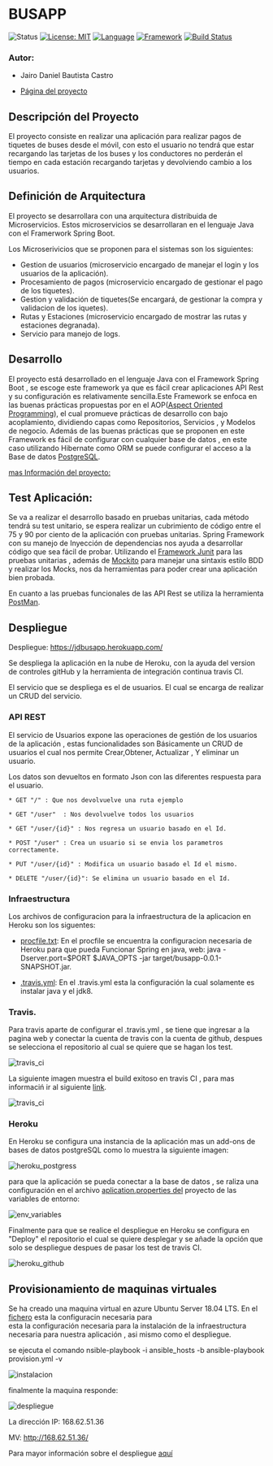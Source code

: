 # BUSAPP


![Status](https://img.shields.io/badge/Status-Documenting-yellow.svg)  [![License: MIT](https://img.shields.io/badge/License-MIT-yellow.svg)](https://opensource.org/licenses/MIT)
[![Language](https://img.shields.io/badge/laguage-java-green.svg)](https://www.java.com/)
[![Framework](https://img.shields.io/badge/framework-spring-yellowgreen.svg)](https://spring.io/)
[![Build Status](https://travis-ci.org/danielbc09/Proyecto_CC.svg?branch=master)](https://travis-ci.org/danielbc09/Proyecto_CC)


### Autor:

* Jairo Daniel Bautista Castro

* [Página del proyecto](https://danielbc09.github.io/Proyecto_CC/Documentacion)

## Descripción del Proyecto

El proyecto consiste en realizar una aplicación para realizar pagos de tiquetes de buses desde el móvil, con esto el usuario no tendrá que estar recargando 
las tarjetas de los buses y los conductores no perderán el tiempo en cada estación recargando tarjetas y devolviendo cambio a los usuarios.


## Definición de Arquitectura

El proyecto se desarrollara con una arquitectura distribuida de Microservicios. Estos microservicios se 
desarrollaran en el lenguaje Java con el Framerwork Spring Boot.

Los Microserivicios que se proponen para el sistemas son los siguientes:

   - Gestion de usuarios (microservicio encargado de manejar el login y los usuarios de la aplicación).
   - Procesamiento de pagos (microservicio encargado de gestionar el pago de los tiquetes).
   - Gestion y validación de tiquetes(Se encargará, de gestionar la compra y validacion de los iquetes).
   - Rutas y Estaciones (microservicio encargado de mostrar las rutas y estaciones degranada).
   - Servicio para manejo de logs.
    

## Desarrollo

El proyecto está desarrollado en el lenguaje Java con el Framework Spring Boot , se escoge este framework ya que es fácil crear aplicaciones API Rest y su configuración es 
relativamente sencilla.Este Framework se enfoca en las buenas prácticas propuestas por en el AOP([Aspect Oriented Programming](https://docs.spring.io/spring/docs/4.3.15.RELEASE/spring-framework-reference/html/aop.html)), 
el cual promueve prácticas de desarrollo con bajo acoplamiento, dividiendo capas como Repositorios, Servicios , y  Modelos de negocio.
Además de las buenas prácticas que se proponen en este Framework es fácil de configurar con cualquier base de datos , en este caso utilizando Hibernate como ORM 
se puede configurar el acceso a  la Base de datos [PostgreSQL](https://www.postgresql.org/).
   
[mas Información del proyecto:](https://danielbc09.github.io/Proyecto_CC/Documentacion)


## Test Aplicación:

Se va a realizar el desarrollo basado en pruebas unitarias, cada método tendrá su test unitario, se espera realizar un cubrimiento de código entre el 75 y 90 por ciento de la 
aplicación con pruebas unitarias.
Spring Framework con su manejo de Inyección de dependencias  nos ayuda a desarrollar código que sea fácil de probar. Utilizando el [Framework Junit](https://junit.org/junit5/) 
para las pruebas unitarias , además de [Mockito](https://site.mockito.org/) para manejar una sintaxis estilo BDD y realizar los Mocks, nos da herramientas para poder crear una 
aplicación bien probada.

En cuanto a las pruebas funcionales de las API Rest se utiliza la herramienta [PostMan](https://www.getpostman.com/).


## Despliegue

Despliegue: https://jdbusapp.herokuapp.com/

Se despliega la aplicación en la nube de Heroku, con la ayuda del version de controles gitHub y la herramienta de 
integración continua travis CI.

El servicio que se despliega es el de usuarios. El cual se encarga de realizar un CRUD del servicio.


### API REST

El servicio de Usuarios expone las operaciones de gestión de los usuarios de la aplicación , estas funcionalidades son Básicamente un CRUD de usuarios el cual nos permite Crear,Obtener,  Actualizar , Y eliminar un usuario. 

Los datos son devueltos en formato Json con las diferentes respuesta para el  usuario.

 
    * GET "/" : Que nos devolvuelve una ruta ejemplo
    
    * GET "/user"  : Nos devolvuelve todos los usuarios
    
    * GET "/user/{id}" : Nos regresa un usuario basado en el Id.
    
    * POST "/user" : Crea un usuario si se envia los parametros correctamente.
    
    * PUT "/user/{id}" : Modifica un usuario basado el Id el mismo.
    
    * DELETE "/user/{id}": Se elimina un usuario basado en el Id.

### Infraestructura

Los archivos de configuracion para la infraestructura de la aplicacion en Heroku son los siguentes:

   - [procfile.txt](https://github.com/danielbc09/Proyecto_CC/blob/master/Procfile): En el procfile se encuentra la   configuracion necesaria de Heroku para que pueda Funcionar Spring en java, web: java -Dserver.port=$PORT $JAVA_OPTS -jar target/busapp-0.0.1-SNAPSHOT.jar.
   
   - [.travis.yml](https://github.com/danielbc09/Proyecto_CC/blob/master/.travis.yml): En el .travis.yml esta la configuración la cual solamente es instalar java y el jdk8.

###  Travis.

Para travis aparte de configurar el .travis.yml , se tiene que ingresar a la pagina web y conectar la cuenta de travis con la cuenta de github, despues se selecciona el repositorio al cual se quiere que se hagan los test.

![travis_ci](https://user-images.githubusercontent.com/24718808/49330602-2daa5200-f591-11e8-8f6f-fe11e2fc87c9.png)


La siguiente imagen muestra el build exitoso en travis CI , para mas informaciń ir al siguiente [link](https://travis-ci.org/danielbc09/Proyecto_CC/jobs/462217719).

![travis_ci](https://user-images.githubusercontent.com/24718808/49340508-03b06880-f641-11e8-9414-fec5373f2ce9.png)


### Heroku 

En Heroku se configura una instancia de la aplicación mas un add-ons de bases de datos postgreSQL como lo muestra la siguiente imagen:

![heroku_postgress](https://user-images.githubusercontent.com/24718808/49340543-74578500-f641-11e8-83c1-4a3db11da5ee.png)


para que la aplicación se pueda conectar a la base de datos , se raliza una configuración en el archivo [aplication.properties del](https://github.com/danielbc09/Proyecto_CC/blob/master/src/main/resources/application.properties) proyecto de las variables de entorno:

![env_variables](https://user-images.githubusercontent.com/24718808/49340565-d7e1b280-f641-11e8-9da5-7ef521f43027.png)

Finalmente para que se realice el despliegue en Heroku se configura en "Deploy" el repositorio el cual se quiere desplegar y se añade la opción que solo se despliegue despues de pasar los test de travis CI.

![heroku_github](https://user-images.githubusercontent.com/24718808/49340603-82f26c00-f642-11e8-8ee9-8813efb33697.png)


## Provisionamiento de maquinas virtuales

Se ha creado una maquina virtual en azure Ubuntu Server 18.04 LTS. En el [fichero](https://github.com/danielbc09/Proyecto_CC/blob/master/provision/provision.yml) esta la configuracin necesaria para   
 esta la configuración necesaria para la instalación de la infraestructura necesaria para nuestra aplicación , asi mismo como el despliegue.
 

se ejecuta el comando nsible-playbook -i ansible_hosts -b ansible-playbook provision.yml -v

![instalacion](https://user-images.githubusercontent.com/24718808/49507929-cf77ba80-f881-11e8-85df-bd889e6c9e78.png)


finalmente la maquina responde:

![despliegue](https://user-images.githubusercontent.com/24718808/49507922-cbe43380-f881-11e8-903a-409346f3693d.png)

La dirección IP: 168.62.51.36

MV: http://168.62.51.36/

Para mayor información sobre el despliegue [aquí](https://github.com/danielbc09/Proyecto_CC/blob/master/docs/aprovisionamiento.md)




   
